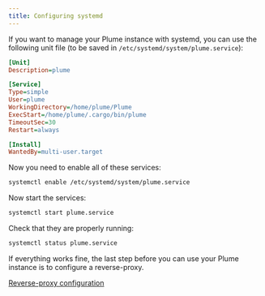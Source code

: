 ```yaml
---
title: Configuring systemd
---
```


If you want to manage your Plume instance with systemd, you can use the following
unit file (to be saved in `/etc/systemd/system/plume.service`):

```ini
[Unit]
Description=plume

[Service]
Type=simple
User=plume
WorkingDirectory=/home/plume/Plume
ExecStart=/home/plume/.cargo/bin/plume
TimeoutSec=30
Restart=always

[Install]
WantedBy=multi-user.target
```

Now you need to enable all of these services:

```bash
systemctl enable /etc/systemd/system/plume.service
```

Now start the services:

```bash
systemctl start plume.service
```

Check that they are properly running:

```bash
systemctl status plume.service
```

If everything works fine, the last step before you can use your Plume instance
is to configure a reverse-proxy.

<a class="action" href="/installation/proxy">Reverse-proxy configuration</a>
